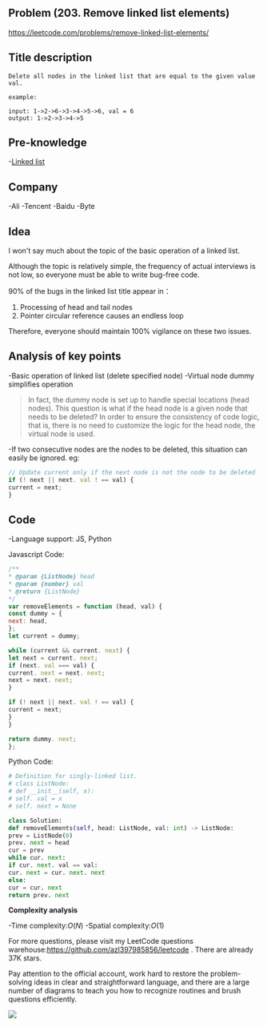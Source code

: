 ## Problem (203. Remove linked list elements)

https://leetcode.com/problems/remove-linked-list-elements/

## Title description

```
Delete all nodes in the linked list that are equal to the given value val.

example:

input: 1->2->6->3->4->5->6, val = 6
output: 1->2->3->4->5

```

## Pre-knowledge

-[Linked list](https://github.com/azl397985856/leetcode/blob/master/thinkings/basic-data-structure.md)

## Company

-Ali
-Tencent
-Baidu
-Byte

## Idea

I won't say much about the topic of the basic operation of a linked list.

Although the topic is relatively simple, the frequency of actual interviews is not low, so everyone must be able to write bug-free code.

90% of the bugs in the linked list title appear in：

1. Processing of head and tail nodes
2. Pointer circular reference causes an endless loop

Therefore, everyone should maintain 100% vigilance on these two issues.

## Analysis of key points

-Basic operation of linked list (delete specified node)
-Virtual node dummy simplifies operation

> In fact, the dummy node is set up to handle special locations (head nodes). This question is what if the head node is a given node that needs to be deleted?
> In order to ensure the consistency of code logic, that is, there is no need to customize the logic for the head node, the virtual node is used.

-If two consecutive nodes are the nodes to be deleted, this situation can easily be ignored.
eg:

```js
// Update current only if the next node is not the node to be deleted
if (! next || next. val ! == val) {
current = next;
}
```

## Code

-Language support: JS, Python

Javascript Code:

```js
/**
* @param {ListNode} head
* @param {number} val
* @return {ListNode}
*/
var removeElements = function (head, val) {
const dummy = {
next: head,
};
let current = dummy;

while (current && current. next) {
let next = current. next;
if (next. val === val) {
current. next = next. next;
next = next. next;
}

if (! next || next. val ! == val) {
current = next;
}
}

return dummy. next;
};
```

Python Code:

```python
# Definition for singly-linked list.
# class ListNode:
# def __init__(self, x):
# self. val = x
# self. next = None

class Solution:
def removeElements(self, head: ListNode, val: int) -> ListNode:
prev = ListNode(0)
prev. next = head
cur = prev
while cur. next:
if cur. next. val == val:
cur. next = cur. next. next
else:
cur = cur. next
return prev. next
```

**Complexity analysis**

-Time complexity:$O(N)$
-Spatial complexity:$O(1)$

For more questions, please visit my LeetCode questions warehouse:https://github.com/azl397985856/leetcode . There are already 37K stars.

Pay attention to the official account, work hard to restore the problem-solving ideas in clear and straightforward language, and there are a large number of diagrams to teach you how to recognize routines and brush questions efficiently.

![](https://tva1.sinaimg.cn/large/007S8ZIlly1gfcuzagjalj30p00dwabs.jpg)
